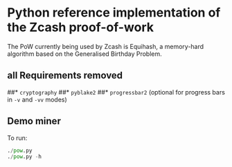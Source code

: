 # Python reference implementation of the Zcash proof-of-work

The PoW currently being used by Zcash is Equihash, a memory-hard algorithm
based on the Generalised Birthday Problem.

## all Requirements removed

##* `cryptography`
##* `pyblake2`
##* `progressbar2` (optional for progress bars in `-v` and `-vv` modes)

## Demo miner

To run:

```python
./pow.py
./pow.py -h
```
